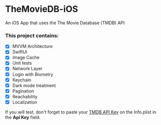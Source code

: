 # TheMovieDB-iOS
An iOS App that uses the The Movie Database (TMDB) API

### This project contains:
- [x] MVVM Architecture
- [x] SwiftUI
- [x] Image Cache
- [x] Unit tests
- [x] Network Layer
- [x] Login with Biometry
- [x] Keychain
- [x] Dark mode treatment
- [x] Pagination
- [x] Reachability
- [x] Localization

If you will test, don't forget to paste your [TMDB API Key](https://www.themoviedb.org/settings/api) on the Info.plist in the **Api Key** field.
